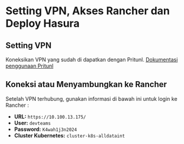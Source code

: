 # Setting VPN, Akses Rancher dan Deploy Hasura

## Setting VPN 
Koneksikan VPN yang sudah di dapatkan dengan Pritunl.
[Dokumentasi penggunaan Pritunl](https://docs.google.com/document/d/12waQ-Z15AeJ61NZ48Avke8BO27v_Oc5e/edit?usp=drive_link&ouid=106095707560747597119&rtpof=true&sd=true)

## Koneksi atau Menyambungkan ke Rancher
Setelah VPN terhubung, gunakan informasi di bawah ini untuk login ke Rancher :
- **URL:** `https://10.100.13.175/`
- **User:** `devteams`
- **Password:** `K4wah1j3n2024`
- **Cluster Kubernetes:** `cluster-k8s-alldataint`


